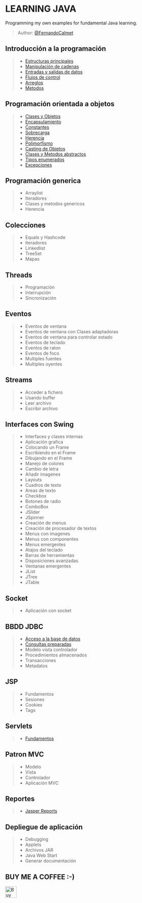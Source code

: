 # LEARNING JAVA  
Programming my own examples for fundamental Java learning.
  
> Author: [@FernandoCalmet](https://github.com/FernandoCalmet)  
  
## Introducción a la programación  
> - [Estructuras principales](https://github.com/FernandoCalmet/Learning-Java/tree/master/01-Introduccion/EstructurasPrincipales/src)
> - [Manipulación de cadenas](https://github.com/FernandoCalmet/Learning-Java/tree/master/01-Introduccion/ManipulacionCadenas/src)
> - [Entradas y salidas de datos](https://github.com/FernandoCalmet/Learning-Java/tree/master/01-Introduccion/EntradasSalidasDatos/src/)
> - [Flujos de control](https://github.com/FernandoCalmet/Learning-Java/tree/master/01-Introduccion/FlujoControl/src/)
> - [Arreglos](https://github.com/FernandoCalmet/Learning-Java/tree/master/01-Introduccion/Arreglos/src/)
> - [Metodos](https://github.com/FernandoCalmet/Learning-Java/tree/master/01-Introduccion/Metodos/src/)
  
## Programación orientada a objetos  
> - [Clases y Objetos](https://github.com/FernandoCalmet/Learning-Java/tree/master/02-POO/ClasesObjetos/src)
> - [Encapsulamiento](https://github.com/FernandoCalmet/Learning-Java/tree/master/02-POO/Encapsulamiento/src)
> - [Constantes](https://github.com/FernandoCalmet/Learning-Java/tree/master/02-POO/Constantes/src)
> - [Sobrecarga](https://github.com/FernandoCalmet/Learning-Java/tree/master/02-POO/Sobrecarga/src)
> - [Herencia](https://github.com/FernandoCalmet/Learning-Java/tree/master/02-POO/Herencia/src)
> - [Polimorfismo](https://github.com/FernandoCalmet/Learning-Java/tree/master/02-POO/Polimorfismo/src)
> - [Casting de Objetos](https://github.com/FernandoCalmet/Learning-Java/tree/master/02-POO/CastingObjetos/src)
> - [Clases y Metodos abstractos](https://github.com/FernandoCalmet/Learning-Java/tree/master/02-POO/ClasesMetodosAbstractos/src)
> - [Tipos enumerados](https://github.com/FernandoCalmet/Learning-Java/tree/master/02-POO/TiposEnumerados/src)
> - [Excepciones](https://github.com/FernandoCalmet/Learning-Java/tree/master/02-POO/Excepciones/src)
  
## Programación generica
> - Arraylist
> - Iteradores
> - Clases y metodos genericos
> - Herencia
  
## Colecciones
> - Equals y Hashcode
> - Iteradores
> - Linkedlist
> - TreeSet
> - Mapas
  
## Threads
> - Programación
> - Interrupción
> - Sincronización
  
## Eventos
> - Eventos de ventana
> - Eventos de ventana con Clases adaptadoras
> - Eventos de ventana para controlar estado
> - Eventos de teclado
> - Eventos de raton
> - Eventos de foco
> - Multiples fuentes
> - Multiples oyentes
  
## Streams
> - Acceder a fichero
> - Usando buffer
> - Leer archivo
> - Escribir archivo
  
## Interfaces con Swing
> - Interfaces y clases internas
> - Aplicación grafica
> - Colocando un Frame
> - Escribiendo en el Frame
> - Dibujando en el Frame
> - Manejo de colores
> - Cambio de letra
> - Añadir imagenes
> - Layouts
> - Cuadros de texto
> - Areas de texto
> - Checkbox
> - Botones de radio
> - ComboBox
> - JSlider
> - JSpinner
> - Creación de menus
> - Creación de procesador de textos
> - Menus con imagenes
> - Menus con componentes
> - Menus emergentes
> - Atajos del teclado
> - Barras de herramientas
> - Disposiciones avanzadas
> - Ventanas emergentes
> - JList
> - JTree
> - JTable
  
## Socket
> - Aplicación con socket
  
## BBDD JDBC
> - [Acceso a la base de datos](https://github.com/FernandoCalmet/Learning-Java/tree/master/10-BBDD-JDBC/BBDD_JDBC/src/Acceso)
> - [Consultas preparadas](https://github.com/FernandoCalmet/Learning-Java/tree/master/10-BBDD-JDBC/BBDD_JDBC/src/ConsultasPreparadas)
> - Modelo vista controlador
> - Procedimientos almacenados
> - Transacciones
> - Metadatos
  
## JSP
> - Fundamentos
> - Sesiones
> - Cookies
> - Tags
  
## Servlets
> - [Fundamentos](https://github.com/FernandoCalmet/Learning-Java/tree/master/12-Servlets)
  
## Patron MVC
> - Modelo
> - Vista
> - Controlador
> - Aplicación MVC
 
## Reportes
> - [Jasper Reports](https://github.com/FernandoCalmet/Learning-Java/tree/master/14-Reportes)
  
## Depliegue de aplicación
> - Debugging
> - Applets
> - Archivos JAR
> - Java Web Start
> - Generar documentación


## BUY ME A COFFEE :-)
<a href='https://ko-fi.com/fernandocalmet' target='_blank'>
  <img height='36' style='border:0px;height:36px;' src='https://az743702.vo.msecnd.net/cdn/kofi3.png?v=2' border='0' alt='Buy Me a Coffee at ko-fi.com' />
</a>